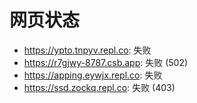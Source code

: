 # 网页状态
- https://ypto.tnpyv.repl.co: 失败
- https://r7gjwy-8787.csb.app: 失败 (502)
- https://apping.eywjx.repl.co: 失败
- https://ssd.zockq.repl.co: 失败 (403)
